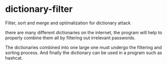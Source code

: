 # dictionary-filter
Filter, sort and merge and optimalization for dictionary attack

there are many different dictionaries on the internet,
the program will help to properly combine them all by filtering out irrelevant passwords.

The dictionaries combined into one large one must undergo the filtering and sorting process.
And finally the dictionary can be used in a program such as hashcat.
